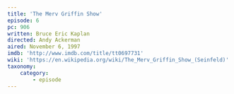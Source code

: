 ```yaml
---
title: 'The Merv Griffin Show'
episode: 6
pc: 906
written: Bruce Eric Kaplan
directed: Andy Ackerman
aired: November 6, 1997
imdb: 'http://www.imdb.com/title/tt0697731'
wiki: 'https://en.wikipedia.org/wiki/The_Merv_Griffin_Show_(Seinfeld)'
taxonomy:
    category:
        - episode
---
```

